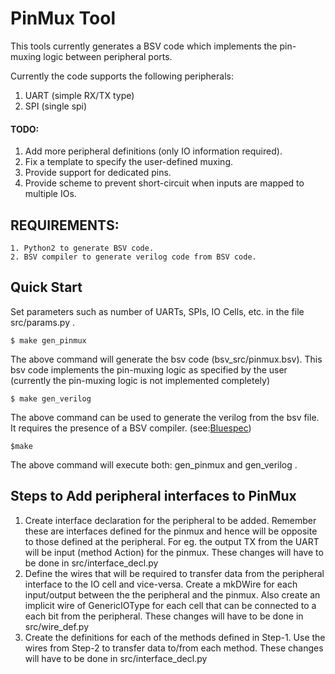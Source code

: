 # PinMux Tool

This tools currently generates a BSV code which implements the pin-muxing logic between peripheral ports. 

Currently the code supports the following peripherals:
1. UART (simple RX/TX type)
2. SPI (single spi)

#### TODO:
1. Add more peripheral definitions (only IO information required).
2. Fix a template to specify the user-defined muxing.
3. Provide support for dedicated pins.
4. Provide scheme to prevent short-circuit when inputs are mapped to multiple IOs.


## REQUIREMENTS:
	1. Python2 to generate BSV code.
	2. BSV compiler to generate verilog code from BSV code.

## Quick Start

Set parameters such as number of UARTs, SPIs, IO Cells, etc. in the file src/params.py . 

    $ make gen_pinmux

The above command will generate the bsv code (bsv_src/pinmux.bsv). This bsv code implements the pin-muxing logic as specified by the user (currently the pin-muxing logic is not implemented completely)

    $ make gen_verilog
The above command can be used to generate the verilog from the bsv file. It requires the presence of a BSV compiler. (see:[Bluespec](https://www.bluespec.com))    


    $make
The above command will execute both: gen_pinmux and gen_verilog .

## Steps to Add peripheral interfaces to PinMux

1.	Create interface declaration for the peripheral to be added. Remember these are interfaces defined for the pinmux and hence will be opposite to those defined at the peripheral. For eg. the output TX from the UART will be input (method Action) for the pinmux. These changes will have to be done in src/interface_decl.py
2. Define the wires that will be required to transfer data from the peripheral interface to the IO cell and vice-versa. Create a mkDWire for each input/output between the the peripheral and the pinmux. Also create an implicit wire of GenericIOType	for each cell that can be connected to a each bit from the peripheral. These changes will have to be done in src/wire_def.py
3. Create the definitions for each of the methods defined in Step-1. Use the wires from Step-2 to transfer data to/from each method. These changes will have to be done in src/interface_decl.py
